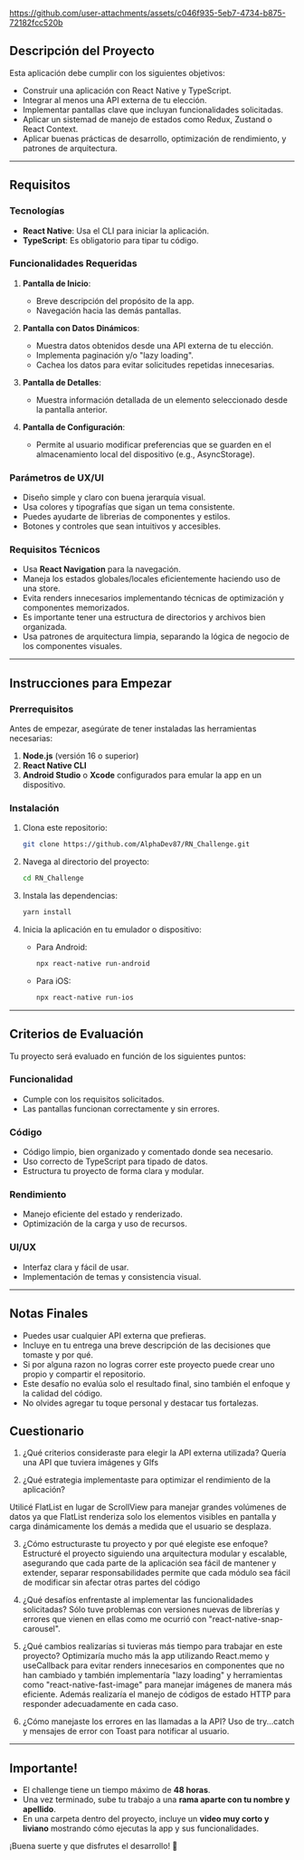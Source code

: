 


https://github.com/user-attachments/assets/c046f935-5eb7-4734-b875-72182fcc520b



## Descripción del Proyecto
Esta aplicación debe cumplir con los siguientes objetivos:
- Construir una aplicación con React Native y TypeScript.
- Integrar al menos una API externa de tu elección.
- Implementar pantallas clave que incluyan funcionalidades solicitadas.
- Aplicar un sistemad de manejo de estados como Redux, Zustand o React Context.
- Aplicar buenas prácticas de desarrollo, optimización de rendimiento, y patrones de arquitectura.

---

## Requisitos

### Tecnologías
- **React Native**: Usa el CLI para iniciar la aplicación.
- **TypeScript**: Es obligatorio para tipar tu código.

### Funcionalidades Requeridas
1. **Pantalla de Inicio**:
   - Breve descripción del propósito de la app.
   - Navegación hacia las demás pantallas.

2. **Pantalla con Datos Dinámicos**:
   - Muestra datos obtenidos desde una API externa de tu elección.
   - Implementa paginación y/o "lazy loading".
   - Cachea los datos para evitar solicitudes repetidas innecesarias.

3. **Pantalla de Detalles**:
   - Muestra información detallada de un elemento seleccionado desde la pantalla anterior.

4. **Pantalla de Configuración**:
   - Permite al usuario modificar preferencias que se guarden en el almacenamiento local del dispositivo (e.g., AsyncStorage).

### Parámetros de UX/UI
- Diseño simple y claro con buena jerarquía visual.
- Usa colores y tipografías que sigan un tema consistente.
- Puedes ayudarte de librerias de componentes y estilos.
- Botones y controles que sean intuitivos y accesibles.

### Requisitos Técnicos
- Usa **React Navigation** para la navegación.
- Maneja los estados globales/locales eficientemente haciendo uso de una store.
- Evita renders innecesarios implementando técnicas de optimización y componentes memorizados.
- Es importante tener una estructura de directorios y archivos bien organizada.
- Usa patrones de arquitectura limpia, separando la lógica de negocio de los componentes visuales.

---

## Instrucciones para Empezar

### Prerrequisitos
Antes de empezar, asegúrate de tener instaladas las herramientas necesarias:
1. **Node.js** (versión 16 o superior)
2. **React Native CLI**
3. **Android Studio** o **Xcode** configurados para emular la app en un dispositivo.

### Instalación
1. Clona este repositorio:
   ```bash
   git clone https://github.com/AlphaDev87/RN_Challenge.git
   ```

2. Navega al directorio del proyecto:
   ```bash
   cd RN_Challenge
   ```

3. Instala las dependencias:
   ```bash
   yarn install
   ```

4. Inicia la aplicación en tu emulador o dispositivo:
   - Para Android:
     ```bash
     npx react-native run-android
     ```
   - Para iOS:
     ```bash
     npx react-native run-ios
     ```

---

## Criterios de Evaluación
Tu proyecto será evaluado en función de los siguientes puntos:

### Funcionalidad
- Cumple con los requisitos solicitados.
- Las pantallas funcionan correctamente y sin errores.

### Código
- Código limpio, bien organizado y comentado donde sea necesario.
- Uso correcto de TypeScript para tipado de datos.
- Estructura tu proyecto de forma clara y modular.

### Rendimiento
- Manejo eficiente del estado y renderizado.
- Optimización de la carga y uso de recursos.

### UI/UX
- Interfaz clara y fácil de usar.
- Implementación de temas y consistencia visual.

---

## Notas Finales
- Puedes usar cualquier API externa que prefieras.
- Incluye en tu entrega una breve descripción de las decisiones que tomaste y por qué.
- Si por alguna razon no logras correr este proyecto puede crear uno propio y compartir el repositorio.
- Este desafío no evalúa solo el resultado final, sino también el enfoque y la calidad del código.
- No olvides agregar tu toque personal y destacar tus fortalezas.

## Cuestionario
1. ¿Qué criterios consideraste para elegir la API externa utilizada?
Quería una API que tuviera imágenes y GIfs

2. ¿Qué estrategia implementaste para optimizar el rendimiento de la aplicación?

Utilicé FlatList en lugar de ScrollView para manejar grandes volúmenes de datos ya que FlatList renderiza solo los elementos visibles en pantalla y carga dinámicamente los demás a medida que el usuario se desplaza.

3. ¿Cómo estructuraste tu proyecto y por qué elegiste ese enfoque?
Estructuré el proyecto siguiendo una arquitectura modular y escalable, asegurando que cada parte de la aplicación sea fácil de mantener y extender, separar responsabilidades permite que cada módulo sea fácil de modificar sin afectar otras partes del código

4. ¿Qué desafíos enfrentaste al implementar las funcionalidades solicitadas?
Sólo tuve problemas con versiones nuevas de librerías y errores que vienen en ellas como me ocurrió con "react-native-snap-carousel".

5. ¿Qué cambios realizarías si tuvieras más tiempo para trabajar en este proyecto?
Optimizaría mucho más la app utilizando React.memo y useCallback para evitar renders innecesarios en componentes que no han cambiado y también implementaría "lazy loading" y herramientas como "react-native-fast-image" para manejar imágenes de manera más eficiente. Además realizaría el manejo de códigos de estado HTTP para responder adecuadamente en cada caso.

6. ¿Cómo manejaste los errores en las llamadas a la API?
Uso de try...catch y mensajes de error con Toast para notificar al usuario.

---

## Importante!
- El challenge tiene un tiempo máximo de **48 horas**.
- Una vez terminado, sube tu trabajo a una **rama aparte con tu nombre y apellido**.
- En una carpeta dentro del proyecto, incluye un **video muy corto y liviano** mostrando cómo ejecutas la app y sus funcionalidades.


¡Buena suerte y que disfrutes el desarrollo! 🚀
